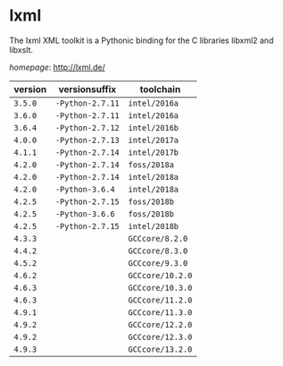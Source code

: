 # lxml

The lxml XML toolkit is a Pythonic binding for the C libraries libxml2 and libxslt.

*homepage*: <http://lxml.de/>

version | versionsuffix | toolchain
--------|---------------|----------
``3.5.0`` | ``-Python-2.7.11`` | ``intel/2016a``
``3.6.0`` | ``-Python-2.7.11`` | ``intel/2016a``
``3.6.4`` | ``-Python-2.7.12`` | ``intel/2016b``
``4.0.0`` | ``-Python-2.7.13`` | ``intel/2017a``
``4.1.1`` | ``-Python-2.7.14`` | ``intel/2017b``
``4.2.0`` | ``-Python-2.7.14`` | ``foss/2018a``
``4.2.0`` | ``-Python-2.7.14`` | ``intel/2018a``
``4.2.0`` | ``-Python-3.6.4`` | ``intel/2018a``
``4.2.5`` | ``-Python-2.7.15`` | ``foss/2018b``
``4.2.5`` | ``-Python-3.6.6`` | ``foss/2018b``
``4.2.5`` | ``-Python-2.7.15`` | ``intel/2018b``
``4.3.3`` |  | ``GCCcore/8.2.0``
``4.4.2`` |  | ``GCCcore/8.3.0``
``4.5.2`` |  | ``GCCcore/9.3.0``
``4.6.2`` |  | ``GCCcore/10.2.0``
``4.6.3`` |  | ``GCCcore/10.3.0``
``4.6.3`` |  | ``GCCcore/11.2.0``
``4.9.1`` |  | ``GCCcore/11.3.0``
``4.9.2`` |  | ``GCCcore/12.2.0``
``4.9.2`` |  | ``GCCcore/12.3.0``
``4.9.3`` |  | ``GCCcore/13.2.0``
